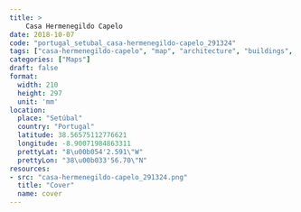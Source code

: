 ```yaml
---
title: > 
    Casa Hermenegildo Capelo
date: 2018-10-07
code: "portugal_setubal_casa-hermenegildo-capelo_291324"
tags: ["casa-hermenegildo-capelo", "map", "architecture", "buildings", "Setúbal", "Portugal"]
categories: ["Maps"]
draft: false
format:
  width: 210
  height: 297
  unit: 'mm'
location:
  place: "Setúbal"
  country: "Portugal"
  latitude: 38.56575112776621
  longitude: -8.90071984863311
  prettyLat: "8\u00b054'2.591\"W"
  prettyLon: "38\u00b033'56.70\"N"
resources:
- src: "casa-hermenegildo-capelo_291324.png"
  title: "Cover"
  name: cover
---
```


